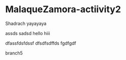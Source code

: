 # MalaqueZamora-actiivity2

Shadrach yayayaya

assds
sadsd
hello
hiii

dfassfdsfdssf
dfsdfsdffds
fgdfgdf

branch5